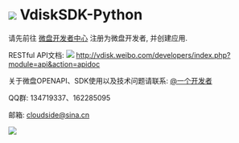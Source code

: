 [![](http://vdisk.me/static/images/vi/logo/32x32.png)](#) VdiskSDK-Python
============

请先前往 [微盘开发者中心](http://vdisk.weibo.com/developers/) 注册为微盘开发者, 并创建应用.

RESTful API文档:
[![](http://vdisk.me/static/images/vi/icon/16x16.png)](http://vdisk.weibo.com/developers/index.php?module=api&action=apidoc)
http://vdisk.weibo.com/developers/index.php?module=api&action=apidoc



关于微盘OPENAPI、SDK使用以及技术问题请联系: [@一个开发者](http://weibo.com/smcz)

QQ群: 134719337、162285095

邮箱: [cloudside@sina.cn](mailto:cloudside@sina.cn)

[![](http://service.t.sina.com.cn/widget/qmd/1656360925/02781ba4/4.png)](http://weibo.com/smcz)
